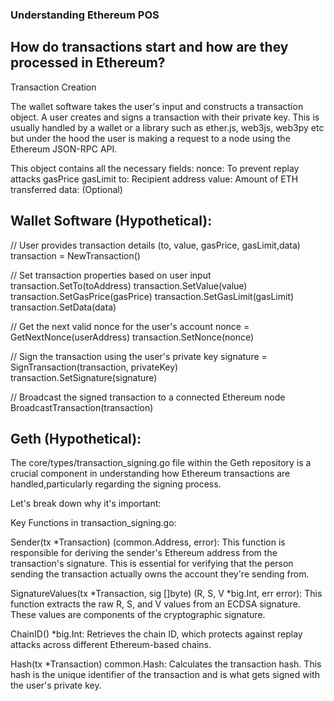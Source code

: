 ### Understanding Ethereum POS 

## How do transactions start and how are they processed in Ethereum?

Transaction Creation

The wallet software takes the user's input and constructs a transaction object.
A user creates and signs a transaction with their private key. 
This is usually handled by a wallet or a library such as ether.js, web3js, web3py etc but under the hood the user is making a request to a node 
using the Ethereum JSON-RPC API. 

This object contains all the necessary fields:
nonce: To prevent replay attacks
gasPrice
gasLimit
to: Recipient address
value: Amount of ETH transferred
data: (Optional) 


## Wallet Software (Hypothetical):

// User provides transaction details (to, value, gasPrice, gasLimit,data)
transaction = NewTransaction()

// Set transaction properties based on user input
transaction.SetTo(toAddress)
transaction.SetValue(value)
transaction.SetGasPrice(gasPrice)
transaction.SetGasLimit(gasLimit)
transaction.SetData(data)

// Get the next valid nonce for the user's account
nonce = GetNextNonce(userAddress)
transaction.SetNonce(nonce)

// Sign the transaction using the user's private key
signature = SignTransaction(transaction, privateKey)
transaction.SetSignature(signature)

// Broadcast the signed transaction to a connected Ethereum node
BroadcastTransaction(transaction)


## Geth (Hypothetical):

The core/types/transaction_signing.go file within the Geth repository is a crucial component in understanding 
how Ethereum transactions are handled,particularly regarding the signing process. 

Let's break down why it's important:

Key Functions in transaction_signing.go:

Sender(tx *Transaction) (common.Address, error): This function is responsible for deriving the sender's Ethereum address from the transaction's signature. 
This is essential for verifying that the person sending the transaction actually owns the account they're sending from.

SignatureValues(tx *Transaction, sig []byte) (R, S, V *big.Int, err error): This function extracts the raw R, S, and V values from an ECDSA signature. 
These values are components of the cryptographic signature.

ChainID() *big.Int: Retrieves the chain ID, which protects against replay attacks across different Ethereum-based chains.

Hash(tx *Transaction) common.Hash: Calculates the transaction hash. 
This hash is the unique identifier of the transaction and is what gets signed with the user's private key.
